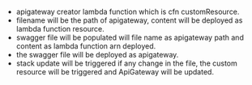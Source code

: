 - apigateway creator lambda function which is cfn customResource.
- filename will be the path of apigateway, content will be deployed as lambda function resource.
- swagger file will be populated will file name as apigateway path and content as lambda function arn deployed.
- the swagger file will be deployed as apigateway.
- stack update will be triggered if any change in the file, the custom resource will be triggered and ApiGateway will be updated.
